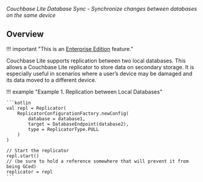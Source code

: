_Couchbase Lite Database Sync - Synchronize changes between databases on the same device_

## Overview

!!! important "This is an [Enterprise Edition](https://www.couchbase.com/products/editions) feature."

Couchbase Lite supports replication between two local databases. This allows a Couchbase Lite replicator to store data
on secondary storage. It is especially useful in scenarios where a user’s device may be damaged and its data moved to a
different device.

!!! example "Example 1. Replication between Local Databases"

    ```kotlin
    val repl = Replicator(
        ReplicatorConfigurationFactory.newConfig(
            database = database1,
            target = DatabaseEndpoint(database2),
            type = ReplicatorType.PULL
        )
    )

    // Start the replicator
    repl.start()
    // (be sure to hold a reference somewhere that will prevent it from being GCed)
    replicator = repl
    ```
